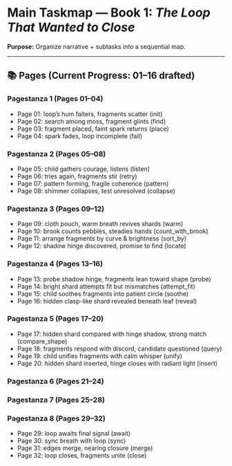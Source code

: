 # Main Taskmap — Book 1: *The Loop That Wanted to Close*

**Purpose:** Organize narrative + subtasks into a sequential map.

---

## 📚 Pages (Current Progress: 01–16 drafted)

### Pagestanza 1 (Pages 01–04)
- Page 01: loop’s hum falters, fragments scatter (init)
- Page 02: search among moss, fragment glints (find)
- Page 03: fragment placed, faint spark returns (place)
- Page 04: spark fades, loop incomplete (fail)

### Pagestanza 2 (Pages 05–08)
- Page 05: child gathers courage, listens (listen)
- Page 06: tries again, fragments stir (retry)
- Page 07: pattern forming, fragile coherence (pattern)
- Page 08: shimmer collapses, test unresolved (collapse)

### Pagestanza 3 (Pages 09–12)
- Page 09: cloth pouch, warm breath revives shards (warm)
- Page 10: brook counts pebbles, steadies hands (count_with_brook)
- Page 11: arrange fragments by curve & brightness (sort_by)
- Page 12: shadow hinge discovered, promise to find (locate)


### Pagestanza 4 (Pages 13–16)
- Page 13: probe shadow hinge, fragments lean toward shape (probe)
- Page 14: bright shard attempts fit but mismatches (attempt_fit)
- Page 15: child soothes fragments into patient circle (soothe)
- Page 16: hidden clasp-like shard revealed beneath leaf (reveal)


### Pagestanza 5 (Pages 17–20)
- Page 17: hidden shard compared with hinge shadow, strong match (compare_shape)
- Page 18: fragments respond with discord, candidate questioned (query)
- Page 19: child unifies fragments with calm whisper (unify)
- Page 20: hidden shard inserted, hinge closes with radiant light (insert)

### Pagestanza 6 (Pages 21–24)


### Pagestanza 7 (Pages 25–28)

### Pagestanza 8 (Pages 29–32)
- Page 29: loop awaits final signal (await)
- Page 30: sync breath with loop (sync)
- Page 31: edges merge, nearing closure (merge)
- Page 32: loop closes, fragments unite (close)
